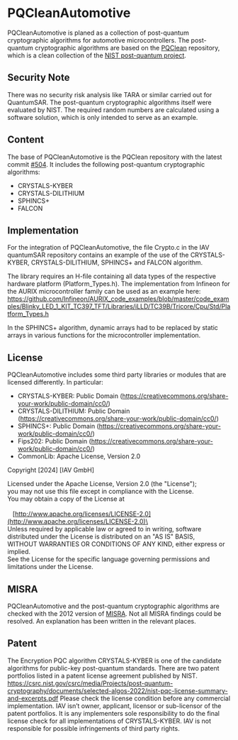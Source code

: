 # PQCleanAutomotive
PQCleanAutomotive is planed as a collection of post-quantum cryptographic algorithms for automotive microcontrollers. The post-quantum cryptographic algorithms are based on the [PQClean](https://github.com/PQClean/PQClean) repository, which is a clean collection of the [NIST post-quantum project](https://csrc.nist.gov/projects/post-quantum-cryptography).

## Security Note
There was no security risk analysis like TARA or similar carried out for QuantumSAR. The post-quantum cryptographic algorithms itself were evaluated by NIST.
The required random numbers are calculated using a software solution, which is only intended to serve as an example.

## Content
The base of PQCleanAutomotive is the PQClean repository with the latest commit [#504](https://github.com/PQClean/PQClean/commit/fb003a2a625c49f3090eec546b2383dcfa2c75d8). It includes the following post-quantum cryptographic algorithms:

* CRYSTALS-KYBER
* CRYSTALS-DILITHIUM
* SPHINCS+
* FALCON

## Implementation
For the integration of PQCleanAutomotive, the file Crypto.c in the IAV quantumSAR repository contains an example of the use of the CRYSTALS-KYBER, CRYSTALS-DILITHIUM, SPHINCS+ and FALCON algorithm.

The library requires an H-file containing all data types of the respective hardware platform (Platform_Types.h). The implementation from Infineon for the AURIX microcontroller family can be used as an example here: https://github.com/Infineon/AURIX_code_examples/blob/master/code_examples/Blinky_LED_1_KIT_TC397_TFT/Libraries/iLLD/TC39B/Tricore/Cpu/Std/Platform_Types.h

In the SPHINCS+ algorithm, dynamic arrays had to be replaced by static arrays in various functions for the microcontroller implementation.

## License
PQCleanAutomotive includes some third party libraries or modules that are licensed differently. In particular:

* CRYSTALS-KYBER: Public Domain (https://creativecommons.org/share-your-work/public-domain/cc0/)
* CRYSTALS-DILITHIUM: Public Domain (https://creativecommons.org/share-your-work/public-domain/cc0/)
* SPHINCS+: Public Domain (https://creativecommons.org/share-your-work/public-domain/cc0/)
* Fips202: Public Domain (https://creativecommons.org/share-your-work/public-domain/cc0/)
* CommonLib: Apache License, Version 2.0

Copyright [2024] [IAV GmbH]

Licensed under the Apache License, Version 2.0 (the "License");\
you may not use this file except in compliance with the License.\
You may obtain a copy of the License at\
\
&nbsp;&nbsp;&nbsp;[http://www.apache.org/licenses/LICENSE-2.0](http://www.apache.org/licenses/LICENSE-2.0)\
\
Unless required by applicable law or agreed to in writing, software\
distributed under the License is distributed on an "AS IS" BASIS,\
WITHOUT WARRANTIES OR CONDITIONS OF ANY KIND, either express or implied.\
See the License for the specific language governing permissions and\
limitations under the License.

## MISRA
PQCleanAutomotive and the post-quantum cryptographic algorithms are checked with the 2012 version of [MISRA](https://misra.org.uk/app/uploads/2021/06/MISRA-C-2012-Permits-First-Edition.pdf). Not all MISRA findings could be resolved. An explanation has been written in the relevant places.

## Patent
The Encryption PQC algorithm CRYSTALS-KYBER is one of the candidate algorithms for public-key post-quantum standards. There are two patent portfolios listed in a patent license agreement published by NIST.  
https://csrc.nist.gov/csrc/media/Projects/post-quantum-cryptography/documents/selected-algos-2022/nist-pqc-license-summary-and-excerpts.pdf
Please check the license condition before any commercial implementation. IAV isn’t owner, applicant, licensor or sub-licensor of the patent portfolios. It is any implementers sole responsibility to do the final license check for all implementations of CRYSTALS-KYBER. IAV is not responsible for possible infringements of third party rights.
